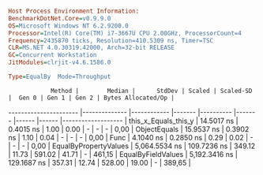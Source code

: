 ```ini

Host Process Environment Information:
BenchmarkDotNet.Core=v0.9.9.0
OS=Microsoft Windows NT 6.2.9200.0
Processor=Intel(R) Core(TM) i7-3667U CPU 2.00GHz, ProcessorCount=4
Frequency=2435870 ticks, Resolution=410.5309 ns, Timer=TSC
CLR=MS.NET 4.0.30319.42000, Arch=32-bit RELEASE
GC=Concurrent Workstation
JitModules=clrjit-v4.6.1586.0

Type=EqualBy  Mode=Throughput  

```
                Method |        Median |      StdDev | Scaled | Scaled-SD |  Gen 0 | Gen 1 | Gen 2 | Bytes Allocated/Op |
---------------------- |-------------- |------------ |------- |---------- |------- |------ |------ |------------------- |
  this_x_Equals_this_y |    14.5017 ns |   0.4015 ns |   1.00 |      0.00 |      - |     - |     - |               0,00 |
          ObjectEquals |    15.9537 ns |   0.3902 ns |   1.10 |      0.04 |      - |     - |     - |               0,00 |
                  Func |     4.1040 ns |   0.2850 ns |   0.29 |      0.02 |      - |     - |     - |               0,00 |
 EqualByPropertyValues | 5,064.5534 ns | 109.7236 ns | 349.12 |     11.73 | 591.02 | 41.71 |     - |             461,15 |
    EqualByFieldValues | 5,192.3416 ns | 129.1687 ns | 357.31 |     12.74 | 528.00 | 19.00 |     - |             389,65 |
